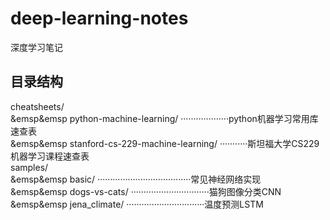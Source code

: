 # deep-learning-notes
深度学习笔记
## 目录结构
cheatsheets/ <br>
  &emsp&emsp python-machine-learning/    ···················python机器学习常用库速查表 <br>
  &emsp&emsp stanford-cs-229-machine-learning/   ···········斯坦福大学CS229机器学习课程速查表 <br>
samples/ <br>
  &emsp&emsp basic/    ·····································常见神经网络实现 <br>
  &emsp&emsp dogs-vs-cats/   ·······························猫狗图像分类CNN <br>
  &emsp&emsp jena_climate/   ·······························温度预测LSTM <br>

